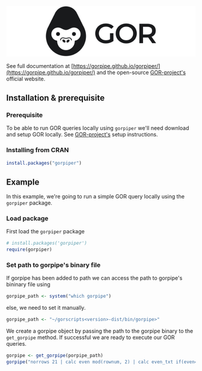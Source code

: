 ![](man/figures/logo.svg)


See full documentation at [https://gorpipe.github.io/gorpiper/](https://gorpipe.github.io/gorpiper/) and the open-source [GOR-project's](https://gorpipe.org) official website.

## Installation & prerequisite

### Prerequisite

To be able to run GOR queries locally using `gorpiper` we'll need download and setup GOR locally. See [GOR-project's](https://gorpipe.org) setup instructions.

### Installing from CRAN

``` r
install.packages("gorpiper")
```

## Example
In this example, we're going to run a simple GOR query locally using the `gorpiper` package. 

### Load package

First load the `gorpiper` package

``` r
# install.packages('gorpiper')
require(gorpiper)
```

### Set path to gorpipe's binary file

If gorpipe has been added to path we can access the path to gorpipe's bininary file using


``` r
gorpipe_path <- system("which gorpipe")
```

else, we need to set it manually.

``` r
gorpipe_path <- "~/gorscripts<version>-dist/bin/gorpipe>"
```

We create a gorpipe object by passing the path to the gorpipe binary to the `get_gorpipe` method. If successful we are ready to execute our GOR queries.

``` r
gorpipe <- get_gorpipe(porpipe_path)
gorpipe("norrows 21 | calc even mod(rownum, 2) | calc even_txt if(even==1,'yes','no')")
```


